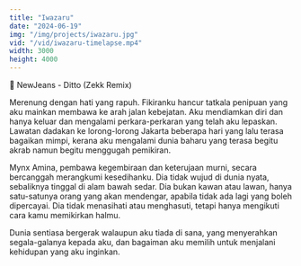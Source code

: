 ```yaml
---
title: "Iwazaru"
date: "2024-06-19"
img: "/img/projects/iwazaru.jpg"
vid: "/vid/iwazaru-timelapse.mp4"
width: 3000
height: 4000
---
```


🎵 NewJeans - Ditto (Zekk Remix)

Merenung dengan hati yang rapuh. Fikiranku hancur tatkala penipuan yang aku mainkan membawa ke arah jalan kebejatan. Aku mendiamkan diri dan hanya keluar dan mengalami perkara-perkaran yang telah aku lepaskan. Lawatan dadakan ke lorong-lorong Jakarta beberapa hari yang lalu terasa bagaikan mimpi, kerana aku mengalami dunia baharu yang terasa begitu akrab namun begitu menggugah pemikiran.

Mynx Amina, pembawa kegembiraan dan keterujaan murni, secara bercanggah merangkumi kesedihanku. Dia tidak wujud di dunia nyata, sebaliknya tinggal di alam bawah sedar. Dia bukan kawan atau lawan, hanya satu-satunya orang yang akan mendengar, apabila tidak ada lagi yang boleh dipercayai. Dia tidak menasihati atau menghasuti, tetapi hanya mengikuti cara kamu memikirkan halmu.

Dunia sentiasa bergerak walaupun aku tiada di sana, yang menyerahkan segala-galanya kepada aku, dan bagaiman aku memilih untuk menjalani kehidupan yang aku inginkan.

